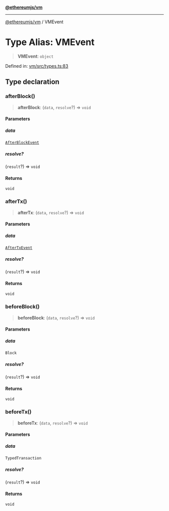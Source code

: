 [**@ethereumjs/vm**](../README.md)

***

[@ethereumjs/vm](../README.md) / VMEvent

# Type Alias: VMEvent

> **VMEvent**: `object`

Defined in: [vm/src/types.ts:83](https://github.com/Dargon789/ethereumjs-monorepo/blob/master/packages/vm/src/types.ts#L83)

## Type declaration

### afterBlock()

> **afterBlock**: (`data`, `resolve`?) => `void`

#### Parameters

##### data

[`AfterBlockEvent`](../interfaces/AfterBlockEvent.md)

##### resolve?

(`result`?) => `void`

#### Returns

`void`

### afterTx()

> **afterTx**: (`data`, `resolve`?) => `void`

#### Parameters

##### data

[`AfterTxEvent`](../interfaces/AfterTxEvent.md)

##### resolve?

(`result`?) => `void`

#### Returns

`void`

### beforeBlock()

> **beforeBlock**: (`data`, `resolve`?) => `void`

#### Parameters

##### data

`Block`

##### resolve?

(`result`?) => `void`

#### Returns

`void`

### beforeTx()

> **beforeTx**: (`data`, `resolve`?) => `void`

#### Parameters

##### data

`TypedTransaction`

##### resolve?

(`result`?) => `void`

#### Returns

`void`
